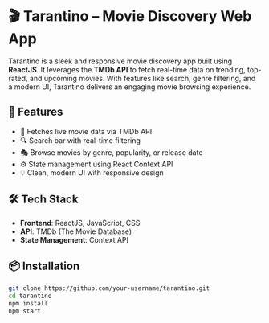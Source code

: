 # 🎬 Tarantino – Movie Discovery Web App

Tarantino is a sleek and responsive movie discovery app built using **ReactJS**. It leverages the **TMDb API** to fetch real-time data on trending, top-rated, and upcoming movies. With features like search, genre filtering, and a modern UI, Tarantino delivers an engaging movie browsing experience.

## 🚀 Features

- 🎥 Fetches live movie data via TMDb API
- 🔍 Search bar with real-time filtering
- 🎭 Browse movies by genre, popularity, or release date
- ⚙️ State management using React Context API
- 💡 Clean, modern UI with responsive design

## 🛠️ Tech Stack

- **Frontend**: ReactJS, JavaScript, CSS
- **API**: TMDb (The Movie Database)
- **State Management**: Context API

## 📦 Installation

```bash
git clone https://github.com/your-username/tarantino.git
cd tarantino
npm install
npm start

